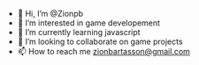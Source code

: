 - 👋 Hi, I’m @Zionpb
- 👀 I’m interested in game developement
- 🌱 I’m currently learning javascript
- 💞️ I’m looking to collaborate on game projects
- 📫 How to reach me zionbartasson@gmail.com

<!---
Zionpb/Zionpb is a ✨ special ✨ repository because its `README.md` (this file) appears on your GitHub profile.
You can click the Preview link to take a look at your changes.
--->
